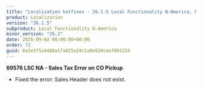 ```yaml
---
title: "Localization hotfixes - 26.1.5 Local Functionality N-America, Release date September 2, 2025 - Hotfixes"
product: Localization
version: "26.1.5"
subproduct: Local Functionality N-America
minor_version: "26.1"
date: 2025-09-02 00:00:00+00:00
order: 73
guid: 6e2e3f5a4480a1fa825e24c1a9e820ceef0b5234
---
```


<strong>69576 LSC NA - Sales Tax Error on CO Pickup</strong>
<ul><li>Fixed the error: Sales Header does not exist.</li></ul>
